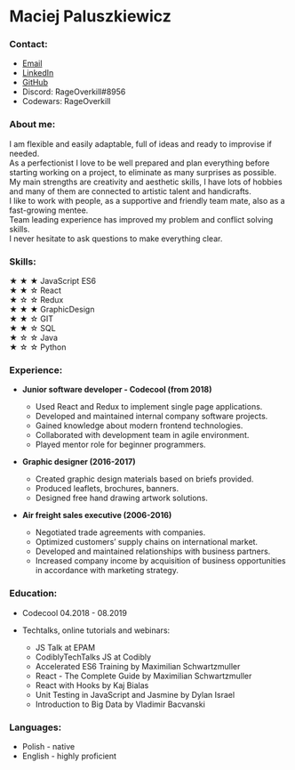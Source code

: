 # Maciej Paluszkiewicz

### Contact:
* [Email](mailto:maciej.j.paluszkiewicz@gmail.com)
* [LinkedIn](https://www.linkedin.com/in/maciej-paluszkiewicz-93606aa0/)
* [GitHub](https://github.com/maciejpaluszkiewicz)
* Discord: RageOverkill#8956
* Codewars: RageOverkill

### About me:
I am flexible and easily adaptable, full of ideas and ready to improvise if
needed.   
As a perfectionist I love to be well prepared and plan everything
before starting working on a project, to eliminate as many surprises as
possible.  
My main strengths are creativity and aesthetic skills, I have
lots of hobbies and many of them are connected to artistic talent and
handicrafts.  
I like to work with people, as a supportive and friendly team mate,
also as a fast-growing mentee.    
Team leading experience has improved my problem and conflict solving skills.    
I never hesitate to ask questions to make everything clear.

### Skills: 
 &#9733; &#9733; &#9733;  JavaScript ES6   
 &#9733; &#9733; &#9734;  React   
 &#9733; &#9734; &#9734;  Redux   
 &#9733; &#9733; &#9733;  GraphicDesign   
 &#9733; &#9733; &#9734;  GIT   
 &#9733; &#9733; &#9734;  SQL    
 &#9733; &#9734; &#9734;  Java  
 &#9733; &#9734; &#9734;  Python  

### Experience:

* **Junior software developer - Codecool (from 2018)**
  * Used React and Redux to implement single page applications.
  * Developed and maintained internal company software projects.
  * Gained knowledge about modern frontend technologies.
  * Collaborated with development team in agile environment.
  * Played mentor role for beginner programmers.
  
* **Graphic designer (2016-2017)**
  * Created graphic design materials based on briefs provided.
  * Produced leaflets, brochures, banners.
  * Designed free hand drawing artwork solutions.
  
* **Air freight sales executive (2006-2016)**
  * Negotiated trade agreements with companies.
  * Optimized customers’ supply chains on international market.
  * Developed and maintained relationships with business partners.
  * Increased company income by acquisition of business opportunities in accordance with marketing strategy.
  
### Education:
* Codecool 04.2018 - 08.2019

* Techtalks, online tutorials and webinars:
  * JS Talk at EPAM
  * CodiblyTechTalks JS at Codibly
  * Accelerated ES6 Training by Maximilian Schwartzmuller
  * React - The Complete Guide by Maximilian Schwartzmuller
  * React with Hooks by Kaj Bialas
  * Unit Testing in JavaScript and Jasmine by Dylan Israel
  * Introduction to Big Data by Vladimir Bacvanski
  
### Languages:
* Polish - native 
* English - highly proficient 
